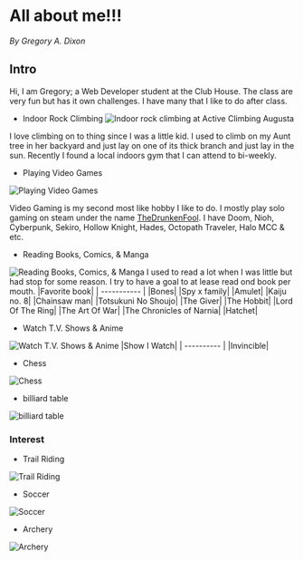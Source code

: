 # **All about me!!!**
*By Gregory A. Dixon*

## Intro
Hi, I am Gregory; a Web Developer student at the Club House. The class are very fun but has it own challenges. I have many that I like to do after class.

- Indoor Rock Climbing 
![Indoor rock climbing at Active Climbing Augusta](https://www.orlandosentinel.com/resizer/ulgR2tQL0Y4-R4BrZvWcYYC6e4I=/1200x0/top/cloudfront-us-east-1.images.arcpublishing.com/tronc/OO2OFPYXBJCMJBLKSAWGSLQNRU.jpg)

I love climbing on to thing since I was a little kid. I used to climb on my Aunt tree in her backyard and just lay on one of its thick branch and just lay in the sun. Recently I found a local indoors gym that I can attend to bi-weekly.

- Playing Video Games

![Playing Video Games](https://cdn.vox-cdn.com/thumbor/dprVEYcYRnVxyAUJMi8e2uroflY=/0x0:1020x680/1200x800/filters:focal(429x259:591x421)/cdn.vox-cdn.com/uploads/chorus_image/image/64915557/2013-11-22_13-13-07.0.jpg)

Video Gaming is my second most like hobby I like to do. I mostly play solo gaming on steam under the name [TheDrunkenFool](https://steamcommunity.com/id/TheDrunkenFool/). I have Doom, Nioh, Cyberpunk, Sekiro, Hollow Knight, Hades, Octopath Traveler, Halo MCC & etc. 
	
- Reading Books, Comics, & Manga

![Reading Books, Comics, & Manga](https://images-na.ssl-images-amazon.com/images/I/81S2LyUgATL.jpg)
I used to read a lot when I was little but had stop for some reason. I try to have a goal to at lease read ond book per mouth.
|Favorite book|
| ----------- |
|Bones|
|Spy x family|
|Amulet|
|Kaiju no. 8|
|Chainsaw man|
|Totsukuni No Shoujo|
|The Giver|
|The Hobbit|
|Lord Of The Ring|
|The Art Of War|
|The Chronicles of Narnia|
|Hatchet|

-  Watch T.V. Shows & Anime

![Watch T.V. Shows & Anime](https://c4.wallpaperflare.com/wallpaper/1024/282/343/berserk-guts-armor-sword-wallpaper-preview.jpg)
|Show I Watch|
| ---------- |
 |Invincible|

- Chess

![Chess](https://assets.dicebreaker.com/chess-playing-hand.jpeg/BROK/resize/1920%3E/format/jpg/quality/80/chess-playing-hand.jpeg)

- billiard table

![billiard table](https://cdn.shopify.com/s/files/1/1003/7610/products/Green_pool_table_Wall_Mural_Wallpaper_a_1400x.jpg?v=1578614165)

### Interest
- Trail Riding

![Trail Riding](https://content.active.com/Assets/Active.com+Content+Site+Digital+Assets/Article+Image+Update/Cycling/Improve+Your+MTB/carousel.jpg)



- Soccer

![Soccer](https://daily.jstor.org/wp-content/uploads/2018/06/soccer_europe_1050x700.jpg)
- Archery

![Archery](https://www.usarchery.org/images/tinymce/201120184520-2020-socal-day3-04399-X5-3.jpg)